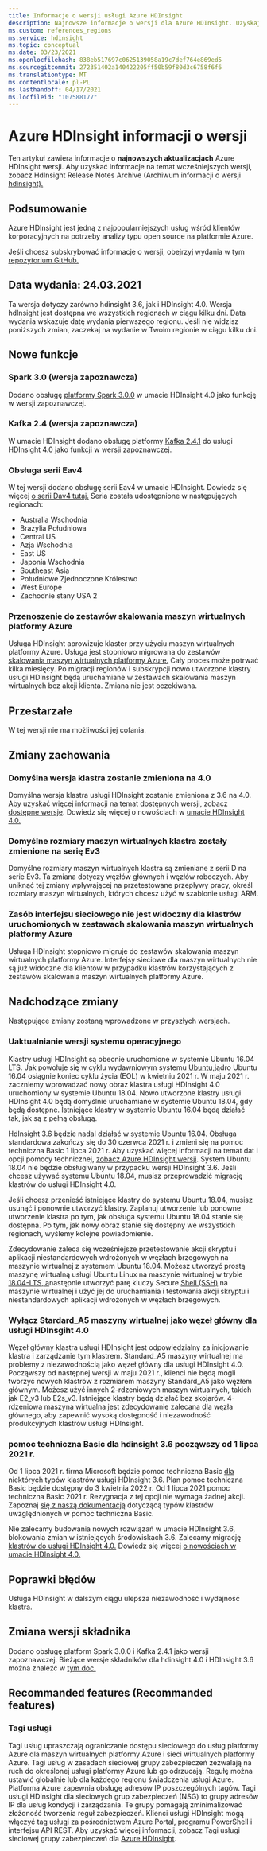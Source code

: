 ```yaml
---
title: Informacje o wersji usługi Azure HDInsight
description: Najnowsze informacje o wersji dla Azure HDInsight. Uzyskaj porady i szczegółowe informacje dotyczące rozwoju platform Hadoop, Spark, R Server, Hive i innych.
ms.custom: references_regions
ms.service: hdinsight
ms.topic: conceptual
ms.date: 03/23/2021
ms.openlocfilehash: 838eb517697c0625139058a19c7def764e869ed5
ms.sourcegitcommit: 272351402a140422205ff50b59f80d3c6758f6f6
ms.translationtype: MT
ms.contentlocale: pl-PL
ms.lasthandoff: 04/17/2021
ms.locfileid: "107588177"
---
```

# <a name="azure-hdinsight-release-notes"></a>Azure HDInsight informacji o wersji

Ten artykuł zawiera informacje o **najnowszych aktualizacjach** Azure HDInsight wersji. Aby uzyskać informacje na temat wcześniejszych wersji, zobacz HdInsight Release Notes Archive (Archiwum informacji o wersji [hdinsight).](hdinsight-release-notes-archive.md)

## <a name="summary"></a>Podsumowanie

Azure HDInsight jest jedną z najpopularniejszych usług wśród klientów korporacyjnych na potrzeby analizy typu open source na platformie Azure.

Jeśli chcesz subskrybować informacje o wersji, obejrzyj wydania w tym [repozytorium GitHub.](https://github.com/hdinsight/release-notes/releases)

## <a name="release-date-03242021"></a>Data wydania: 24.03.2021

Ta wersja dotyczy zarówno hdinsight 3.6, jak i HDInsight 4.0. Wersja hdInsight jest dostępna we wszystkich regionach w ciągu kilku dni. Data wydania wskazuje datę wydania pierwszego regionu. Jeśli nie widzisz poniższych zmian, zaczekaj na wydanie w Twoim regionie w ciągu kilku dni.

## <a name="new-features"></a>Nowe funkcje
### <a name="spark-30-preview"></a>Spark 3.0 (wersja zapoznawcza)
Dodano obsługę [platformy Spark 3.0.0](https://spark.apache.org/docs/3.0.0/) w umacie HDInsight 4.0 jako funkcję w wersji zapoznawczej. 

### <a name="kafka-24-preview"></a>Kafka 2.4 (wersja zapoznawcza)
W umacie HDInsight dodano obsługę platformy [Kafka 2.4.1](http://kafka.apache.org/24/documentation.html) do usługi HDInsight 4.0 jako funkcji w wersji zapoznawczej.

### <a name="eav4-series-support"></a>Obsługa serii Eav4
W tej wersji dodano obsługę serii Eav4 w umacie HDInsight. Dowiedz się więcej [o serii Dav4 tutaj.](../virtual-machines/eav4-easv4-series.md) Seria została udostępnione w następujących regionach: 

* Australia Wschodnia
* Brazylia Południowa
* Central US
* Azja Wschodnia
* East US
* Japonia Wschodnia
* Southeast Asia
* Południowe Zjednoczone Królestwo
* West Europe
* Zachodnie stany USA 2

### <a name="moving-to-azure-virtual-machine-scale-sets"></a>Przenoszenie do zestawów skalowania maszyn wirtualnych platformy Azure
Usługa HDInsight aprowizuje klaster przy użyciu maszyn wirtualnych platformy Azure. Usługa jest stopniowo migrowana do zestawów [skalowania maszyn wirtualnych platformy Azure.](../virtual-machine-scale-sets/overview.md) Cały proces może potrwać kilka miesięcy. Po migracji regionów i subskrypcji nowo utworzone klastry usługi HDInsight będą uruchamiane w zestawach skalowania maszyn wirtualnych bez akcji klienta. Zmiana nie jest oczekiwana.

## <a name="deprecation"></a>Przestarzałe
W tej wersji nie ma możliwości jej cofania.

## <a name="behavior-changes"></a>Zmiany zachowania
### <a name="default-cluster-version-is-changed-to-40"></a>Domyślna wersja klastra zostanie zmieniona na 4.0
Domyślna wersja klastra usługi HDInsight zostanie zmieniona z 3.6 na 4.0. Aby uzyskać więcej informacji na temat dostępnych wersji, zobacz [dostępne wersje](./hdinsight-component-versioning.md). Dowiedz się więcej o nowościach w [umacie HDInsight 4.0.](./hdinsight-version-release.md)

### <a name="default-cluster-vm-sizes-are-changed-to-ev3-series"></a>Domyślne rozmiary maszyn wirtualnych klastra zostały zmienione na serię Ev3 
Domyślne rozmiary maszyn wirtualnych klastra są zmieniane z serii D na serie Ev3. Ta zmiana dotyczy węzłów głównych i węzłów roboczych. Aby uniknąć tej zmiany wpływającej na przetestowane przepływy pracy, określ rozmiary maszyn wirtualnych, których chcesz użyć w szablonie usługi ARM.

### <a name="network-interface-resource-not-visible-for-clusters-running-on-azure-virtual-machine-scale-sets"></a>Zasób interfejsu sieciowego nie jest widoczny dla klastrów uruchomionych w zestawach skalowania maszyn wirtualnych platformy Azure
Usługa HDInsight stopniowo migruje do zestawów skalowania maszyn wirtualnych platformy Azure. Interfejsy sieciowe dla maszyn wirtualnych nie są już widoczne dla klientów w przypadku klastrów korzystających z zestawów skalowania maszyn wirtualnych platformy Azure.

## <a name="upcoming-changes"></a>Nadchodzące zmiany
Następujące zmiany zostaną wprowadzone w przyszłych wersjach.

### <a name="os-version-upgrade"></a>Uaktualnianie wersji systemu operacyjnego
Klastry usługi HDInsight są obecnie uruchomione w systemie Ubuntu 16.04 LTS. Jak powołuje się w cyklu wydawniowym systemu [Ubuntu,](https://ubuntu.com/about/release-cycle)jądro Ubuntu 16.04 osiągnie koniec cyklu życia (EOL) w kwietniu 2021 r. W maju 2021 r. zaczniemy wprowadzać nowy obraz klastra usługi HDInsight 4.0 uruchomiony w systemie Ubuntu 18.04. Nowo utworzone klastry usługi HDInsight 4.0 będą domyślnie uruchamiane w systemie Ubuntu 18.04, gdy będą dostępne. Istniejące klastry w systemie Ubuntu 16.04 będą działać tak, jak są z pełną obsługą.

HdInsight 3.6 będzie nadal działać w systemie Ubuntu 16.04. Obsługa standardowa zakończy się do 30 czerwca 2021 r. i zmieni się na pomoc techniczna Basic 1 lipca 2021 r. Aby uzyskać więcej informacji na temat dat i opcji pomocy technicznej, [zobacz Azure HDInsight wersji](https://docs.microsoft.com/azure/hdinsight/hdinsight-component-versioning#supported-hdinsight-versions). System Ubuntu 18.04 nie będzie obsługiwany w przypadku wersji HDInsight 3.6. Jeśli chcesz używać systemu Ubuntu 18.04, musisz przeprowadzić migrację klastrów do usługi HDInsight 4.0. 

Jeśli chcesz przenieść istniejące klastry do systemu Ubuntu 18.04, musisz usunąć i ponownie utworzyć klastry. Zaplanuj utworzenie lub ponowne utworzenie klastra po tym, jak obsługa systemu Ubuntu 18.04 stanie się dostępna. Po tym, jak nowy obraz stanie się dostępny we wszystkich regionach, wyślemy kolejne powiadomienie.

Zdecydowanie zaleca się wcześniejsze przetestowanie akcji skryptu i aplikacji niestandardowych wdrożonych w węzłach brzegowych na maszynie wirtualnej z systemem Ubuntu 18.04. Możesz utworzyć prostą maszynę wirtualną usługi Ubuntu Linux na maszynie wirtualnej w trybie [18.04-LTS, a](https://azure.microsoft.com/resources/templates/101-vm-simple-linux/)następnie utworzyć parę kluczy Secure [Shell (SSH)](https://docs.microsoft.com/azure/virtual-machines/linux/mac-create-ssh-keys#ssh-into-your-vm) na maszynie wirtualnej i użyć jej do uruchamiania i testowania akcji skryptu i niestandardowych aplikacji wdrożonych w węzłach brzegowych.

### <a name="disable-stardard_a5-vm-size-as-head-node-for-hdinsgiht-40"></a>Wyłącz Stardard_A5 maszyny wirtualnej jako węzeł główny dla usługi HDInsgiht 4.0
Węzeł główny klastra usługi HDInsight jest odpowiedzialny za inicjowanie klastra i zarządzanie tym klastrem. Standard_A5 maszyny wirtualnej ma problemy z niezawodnością jako węzeł główny dla usługi HDInsight 4.0. Począwszy od następnej wersji w maju 2021 r., klienci nie będą mogli tworzyć nowych klastrów z rozmiarem maszyny Standard_A5 jako węzłem głównym. Możesz użyć innych 2-rdzeniowych maszyn wirtualnych, takich jak E2_v3 lub E2s_v3. Istniejące klastry będą działać bez skojarów. 4-rdzeniowa maszyna wirtualna jest zdecydowanie zalecana dla węzła głównego, aby zapewnić wysoką dostępność i niezawodność produkcyjnych klastrów usługi HDInsight.

### <a name="basic-support-for-hdinsight-36-starting-july-1-2021"></a>pomoc techniczna Basic dla hdinsight 3.6 począwszy od 1 lipca 2021 r.
Od 1 lipca 2021 r. firma Microsoft będzie pomoc techniczna Basic [dla](hdinsight-component-versioning.md#support-options-for-hdinsight-versions) niektórych typów klastrów usługi HDInsight 3.6. Plan pomoc techniczna Basic będzie dostępny do 3 kwietnia 2022 r. Od 1 lipca 2021 pomoc techniczna Basic 2021 r. Rezygnacja z tej opcji nie wymaga żadnej akcji. Zapoznaj [się z naszą dokumentacją](hdinsight-36-component-versioning.md) dotyczącą typów klastrów uwzględnionych w pomoc techniczna Basic. 

Nie zalecamy budowania nowych rozwiązań w umacie HDInsight 3.6, blokowania zmian w istniejących środowiskach 3.6. Zalecamy migrację [klastrów do usługi HDInsight 4.0.](hdinsight-version-release.md#how-to-upgrade-to-hdinsight-40) Dowiedz się więcej [o nowościach w umacie HDInsight 4.0.](hdinsight-version-release.md#whats-new-in-hdinsight-40)

## <a name="bug-fixes"></a>Poprawki błędów
Usługa HDInsight w dalszym ciągu ulepsza niezawodność i wydajność klastra. 

## <a name="component-version-change"></a>Zmiana wersji składnika
Dodano obsługę platform Spark 3.0.0 i Kafka 2.4.1 jako wersji zapoznawczej. Bieżące wersje składników dla hdinsight 4.0 i HDInsight 3.6 można znaleźć w [tym doc.](./hdinsight-component-versioning.md)

## <a name="recommanded-features"></a>Recommanded features (Recommanded features)
### <a name="service-tags"></a>Tagi usługi
Tagi usług upraszczają ograniczanie dostępu sieciowego do usług platformy Azure dla maszyn wirtualnych platformy Azure i sieci wirtualnych platformy Azure. Tagi usług w zasadach sieciowej grupy zabezpieczeń zezwalają na ruch do określonej usługi platformy Azure lub go odrzucają. Regułę można ustawić globalnie lub dla każdego regionu świadczenia usługi Azure. Platforma Azure zapewnia obsługę adresów IP poszczególnych tagów. Tagi usługi HDInsight dla sieciowych grup zabezpieczeń (NSG) to grupy adresów IP dla usług kondycji i zarządzania. Te grupy pomagają zminimalizować złożoność tworzenia reguł zabezpieczeń. Klienci usługi HDInsight mogą włączyć tag usługi za pośrednictwem Azure Portal, programu PowerShell i interfejsu API REST. Aby uzyskać więcej informacji, zobacz Tagi usługi sieciowej grupy zabezpieczeń dla [Azure HDInsight](./hdinsight-service-tags.md).
